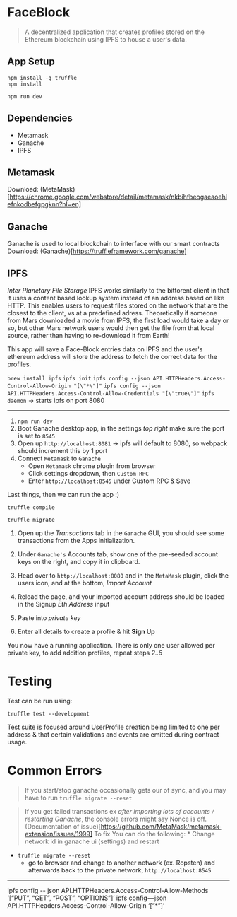 # FaceBlock

> A decentralized application that creates profiles stored on the Ethereum blockchain using IPFS to house a user's data.

## App Setup

```
npm install -g truffle
npm install

npm run dev

````

## Dependencies

* Metamask
* Ganache
* IPFS

## Metamask
Download: (MetaMask)[https://chrome.google.com/webstore/detail/metamask/nkbihfbeogaeaoehlefnkodbefgpgknn?hl=en]

## Ganache
Ganache is used to local blockchain to interface with our smart contracts
Download: (Ganache)[https://truffleframework.com/ganache]

## IPFS
*Inter Planetary File Storage* IPFS works similarly to the bittorent client in that it uses a content based lookup system instead of an address based on like HTTP. This enables users to request files stored on the network that are the closest to the client, vs at a predefined adress. Theoretically if someone from Mars downloaded a movie from IPFS, the first load would take a day or so, but other Mars network users would then get the file from that local source, rather than having to re-download it from Earth!

This app will save a Face-Block entries data on IPFS and the user's ethereum address will store the address to fetch the correct data for the profiles.

`brew install ipfs`
`ipfs init`
`ipfs config --json API.HTTPHeaders.Access-Control-Allow-Origin "[\"*\"]"`
`ipfs config --json API.HTTPHeaders.Access-Control-Allow-Credentials "[\"true\"]"`
`ipfs daemon` -> starts ipfs on port 8080

----------------------

1. `npm run dev`
2. Boot Ganache desktop app, in the settings *top right* make sure the port is set to `8545`
4. Open up `http://localhost:8081` -> ipfs will default to 8080, so webpack should increment this by 1 port
5. Connect `Metamask` to `Ganache`
	* Open `Metamask` chrome plugin from browser
	* Click settings dropdown, then `Custom RPC`
	* Enter `http://localhost:8545` under Custom RPC & Save

Last things, then we can run the app :)

`truffle compile`

`truffle migrate`


1. Open up the *Transactions* tab in the `Ganache` GUI, you should see some transactions from the Apps initialization.

2. Under `Ganache's` Accounts tab, show one of the pre-seeded account keys on the right, and copy it in clipboard.

3. Head over to `http://localhost:8080` and in the `MetaMask` plugin, click the users icon, and at the bottom, *Import Account*

4. Reload the page, and your imported account address should be loaded in the Signup *Eth Address* input

5. Paste into *private key*

6. Enter all details to create a profile & hit **Sign Up**


You now have a running application. There is only one user allowed per private key, to add addition profiles, repeat steps *2..6*


# Testing

Test can be run using:

`truffle test --development`

Test suite is focused around UserProfile creation being limited to one per address & that certain validations and events are emitted during contract usage.


# Common Errors

> If you start/stop ganache occasionally gets our of sync, and you may have to run `truffle migrate --reset`

> If you get failed transactions ex *after importing lots of accounts / restarting Ganache*, the console errors might say Nonce is off. (Documentation of issue)[https://github.com/MetaMask/metamask-extension/issues/1999] To fix You can do the following: 
	* Change network id in ganache ui (settings) and restart
  * `truffle migrate --reset`
	* go to browser and change to another network (ex. Ropsten) and afterwards back to the private network, `http://localhost:8545`
	
-------------------








ipfs config -- json API.HTTPHeaders.Access-Control-Allow-Methods ‘[“PUT”, “GET”, “POST”, “OPTIONS”]’
ipfs config — json API.HTTPHeaders.Access-Control-Allow-Origin ‘[“*”]’